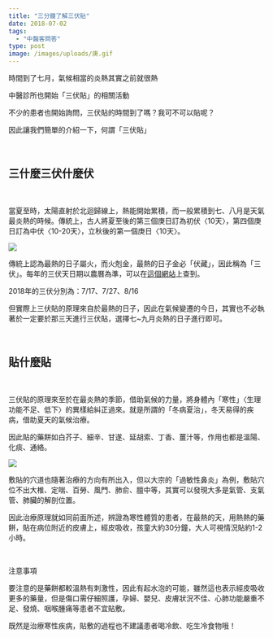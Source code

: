 ```yaml
---
title: "三分鐘了解三伏貼"
date: 2018-07-02
tags: 
  - "中醫客問答"
type: post
image: /images/uploads/庚.gif
---
```


時間到了七月，氣候相當的炎熱其實之前就很熱

中醫診所也開始「三伏貼」的相關活動

不少的患者也開始詢問，三伏貼的時間到了嗎？我可不可以貼呢？

因此讓我們簡單的介紹一下，何謂「三伏貼」

 

## 三什麼三伏什麼伏

 

當夏至時，太陽直射於北迴歸線上，熱能開始累積，而一般累積到七、八月是天氣最炎熱的時候。傳統上，古人將夏至後的第三個庚日訂為初伏〈10天〉，第四個庚日訂為中伏〈10-20天〉，立秋後的第一個庚日〈10天〉。

![](/images/uploads/庚-273x300.gif)

傳統上認為最熱的日子屬火，而火剋金，最熱的日子金必「伏藏」，因此稱為「三伏」。每年的三伏天日期以農曆為準，可以在[這個網站](http://www.nongli.info/knowledge/sanfutian.php)上查到。

2018年的三伏分別為：7/17、7/27、8/16

但實際上三伏貼的原理來自於最熱的日子，因此在氣候變遷的今日，其實也不必執著於一定要於那三天進行三伏貼，選擇七~九月炎熱的日子進行即可。

 

## 貼什麼貼

 

三伏貼的原理來至於在最炎熱的季節，借助氣候的力量，將身體內「寒性」〈生理功能不足、低下〉的異樣給糾正過來。就是所謂的「冬病夏治」，冬天易得的疾病，借助夏天的氣候治療。

因此貼的藥餅如白芥子、細辛、甘遂、延胡索、丁香、薑汁等，作用也都是溫陽、化痰、通絡。

![](/images/uploads/三伏貼-300x169.png)

敷貼的穴道也隨著治療的方向有所出入，但以大宗的「過敏性鼻炎」為例，敷貼穴位不出大椎、定喘、百勞、風門、肺俞、膻中等，其實可以發現大多是氣管、支氣管、肺臟的解剖位置。

因此治療原理就如同前面所述，辨證為寒性體質的患者，在最熱的天，用熱熱的藥餅，貼在病位附近的皮膚上，經皮吸收，孩童大約30分鐘，大人可視情況貼約1-2小時。

 

注意事項

要注意的是藥餅都較溫熱有刺激性，因此有起水泡的可能，雖然這也表示經皮吸收更多的藥量，但是傷口需仔細照護，孕婦、嬰兒、皮膚狀況不佳、心肺功能嚴重不足、發燒、咽喉腫痛等患者不宜貼敷。

既然是治療寒性疾病，貼敷的過程也不建議患者喝冷飲、吃生冷食物哦！
